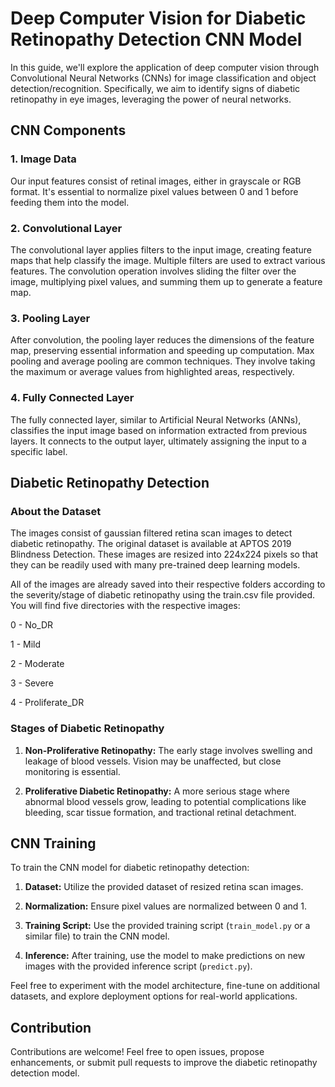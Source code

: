 # Deep Computer Vision for Diabetic Retinopathy Detection CNN Model

In this guide, we'll explore the application of deep computer vision through Convolutional Neural Networks (CNNs) for image classification and object detection/recognition. Specifically, we aim to identify signs of diabetic retinopathy in eye images, leveraging the power of neural networks.

## CNN Components

### 1. Image Data

Our input features consist of retinal images, either in grayscale or RGB format. It's essential to normalize pixel values between 0 and 1 before feeding them into the model.

### 2. Convolutional Layer

The convolutional layer applies filters to the input image, creating feature maps that help classify the image. Multiple filters are used to extract various features. The convolution operation involves sliding the filter over the image, multiplying pixel values, and summing them up to generate a feature map.

### 3. Pooling Layer

After convolution, the pooling layer reduces the dimensions of the feature map, preserving essential information and speeding up computation. Max pooling and average pooling are common techniques. They involve taking the maximum or average values from highlighted areas, respectively.

### 4. Fully Connected Layer

The fully connected layer, similar to Artificial Neural Networks (ANNs), classifies the input image based on information extracted from previous layers. It connects to the output layer, ultimately assigning the input to a specific label.

## Diabetic Retinopathy Detection

### About the Dataset
The images consist of gaussian filtered retina scan images to detect diabetic retinopathy. The original dataset is available at APTOS 2019 Blindness Detection. These images are resized into 224x224 pixels so that they can be readily used with many pre-trained deep learning models.

All of the images are already saved into their respective folders according to the severity/stage of diabetic retinopathy using the train.csv file provided. You will find five directories with the respective images:

0 - No_DR

1 - Mild

2 - Moderate

3 - Severe

4 - Proliferate_DR


### Stages of Diabetic Retinopathy

1. **Non-Proliferative Retinopathy:** The early stage involves swelling and leakage of blood vessels. Vision may be unaffected, but close monitoring is essential.

2. **Proliferative Diabetic Retinopathy:** A more serious stage where abnormal blood vessels grow, leading to potential complications like bleeding, scar tissue formation, and tractional retinal detachment.

## CNN Training

To train the CNN model for diabetic retinopathy detection:

1. **Dataset:** Utilize the provided dataset of resized retina scan images.

2. **Normalization:** Ensure pixel values are normalized between 0 and 1.

3. **Training Script:** Use the provided training script (`train_model.py` or a similar file) to train the CNN model.

4. **Inference:** After training, use the model to make predictions on new images with the provided inference script (`predict.py`).

Feel free to experiment with the model architecture, fine-tune on additional datasets, and explore deployment options for real-world applications.

## Contribution

Contributions are welcome! Feel free to open issues, propose enhancements, or submit pull requests to improve the diabetic retinopathy detection model.
